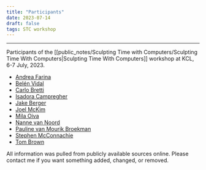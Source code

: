 ```yaml
---
title: "Participants"
date: 2023-07-14
draft: false
tags: STC workshop
---
```

---
Participants of the  [[public_notes/Sculpting Time with Computers/Sculpting Time With Computers|Sculpting Time With Computers]] workshop at KCL, 6-7 July, 2023.

- [Andrea Farina](app://obsidian.md/public_notes/Sculpting%20Time%20with%20Computers/Andrea%20Farina.md)
- [Belén Vidal](app://obsidian.md/public_notes/Sculpting%20Time%20with%20Computers/Bel%C3%A9n%20Vidal.md)
- [Carlo Bretti](app://obsidian.md/public_notes/Sculpting%20Time%20with%20Computers/Carlo%20Bretti.md)
- [Isadora Campregher](app://obsidian.md/public_notes/Sculpting%20Time%20with%20Computers/Isadora%20Campregher.md)
- [Jake Berger](app://obsidian.md/public_notes/Sculpting%20Time%20with%20Computers/Jake%20Berger.md)
- [Joel McKim](app://obsidian.md/public_notes/Sculpting%20Time%20with%20Computers/Joel%20McKim.md)
- [Mila Oiva](app://obsidian.md/public_notes/Sculpting%20Time%20with%20Computers/Mila%20Oiva.md)
- [Nanne van Noord](app://obsidian.md/public_notes/Sculpting%20Time%20with%20Computers/Nanne%20van%20Noord.md)
- [Pauline van Mourik Broekman](app://obsidian.md/public_notes/Sculpting%20Time%20with%20Computers/Pauline%20van%20Mourik%20Broekman.md)
- [Stephen McConnachie](app://obsidian.md/public_notes/Sculpting%20Time%20with%20Computers/Stephen%20McConnachie.md)
- [Tom Brown](app://obsidian.md/public_notes/Sculpting%20Time%20with%20Computers/Tom%20Brown.md)

All information was pulled from publicly available sources online. Please contact me if you want something added, changed, or removed.